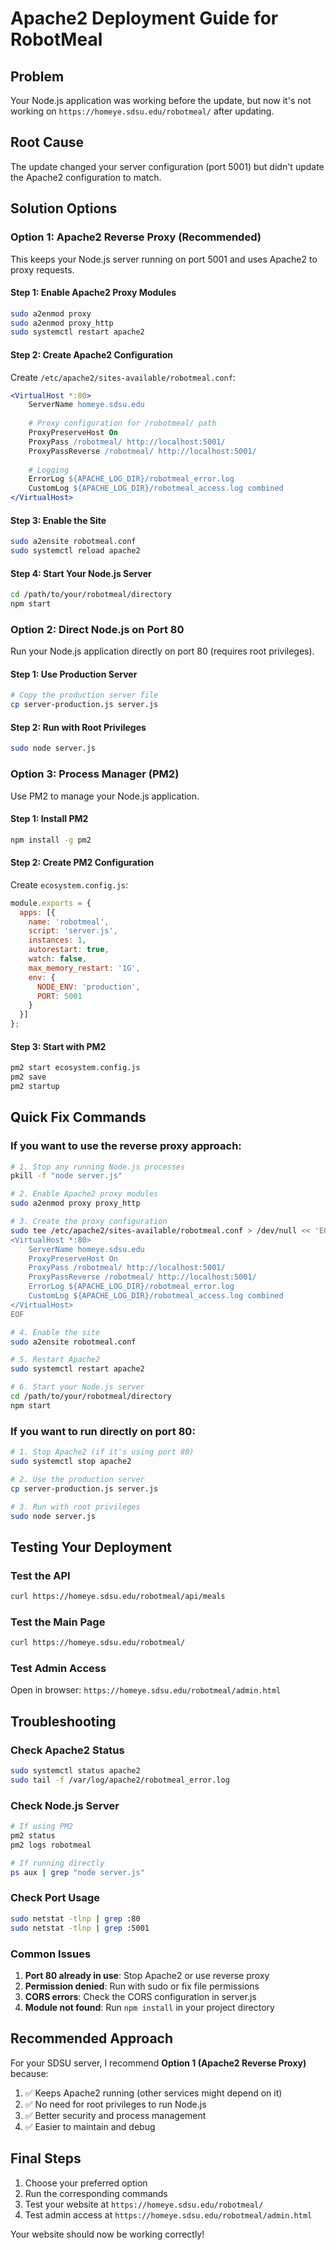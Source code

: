 # Apache2 Deployment Guide for RobotMeal

## Problem
Your Node.js application was working before the update, but now it's not working on `https://homeye.sdsu.edu/robotmeal/` after updating.

## Root Cause
The update changed your server configuration (port 5001) but didn't update the Apache2 configuration to match.

## Solution Options

### Option 1: Apache2 Reverse Proxy (Recommended)

This keeps your Node.js server running on port 5001 and uses Apache2 to proxy requests.

#### Step 1: Enable Apache2 Proxy Modules
```bash
sudo a2enmod proxy
sudo a2enmod proxy_http
sudo systemctl restart apache2
```

#### Step 2: Create Apache2 Configuration
Create `/etc/apache2/sites-available/robotmeal.conf`:
```apache
<VirtualHost *:80>
    ServerName homeye.sdsu.edu
    
    # Proxy configuration for /robotmeal/ path
    ProxyPreserveHost On
    ProxyPass /robotmeal/ http://localhost:5001/
    ProxyPassReverse /robotmeal/ http://localhost:5001/
    
    # Logging
    ErrorLog ${APACHE_LOG_DIR}/robotmeal_error.log
    CustomLog ${APACHE_LOG_DIR}/robotmeal_access.log combined
</VirtualHost>
```

#### Step 3: Enable the Site
```bash
sudo a2ensite robotmeal.conf
sudo systemctl reload apache2
```

#### Step 4: Start Your Node.js Server
```bash
cd /path/to/your/robotmeal/directory
npm start
```

### Option 2: Direct Node.js on Port 80

Run your Node.js application directly on port 80 (requires root privileges).

#### Step 1: Use Production Server
```bash
# Copy the production server file
cp server-production.js server.js
```

#### Step 2: Run with Root Privileges
```bash
sudo node server.js
```

### Option 3: Process Manager (PM2)

Use PM2 to manage your Node.js application.

#### Step 1: Install PM2
```bash
npm install -g pm2
```

#### Step 2: Create PM2 Configuration
Create `ecosystem.config.js`:
```javascript
module.exports = {
  apps: [{
    name: 'robotmeal',
    script: 'server.js',
    instances: 1,
    autorestart: true,
    watch: false,
    max_memory_restart: '1G',
    env: {
      NODE_ENV: 'production',
      PORT: 5001
    }
  }]
};
```

#### Step 3: Start with PM2
```bash
pm2 start ecosystem.config.js
pm2 save
pm2 startup
```

## Quick Fix Commands

### If you want to use the reverse proxy approach:
```bash
# 1. Stop any running Node.js processes
pkill -f "node server.js"

# 2. Enable Apache2 proxy modules
sudo a2enmod proxy proxy_http

# 3. Create the proxy configuration
sudo tee /etc/apache2/sites-available/robotmeal.conf > /dev/null << 'EOF'
<VirtualHost *:80>
    ServerName homeye.sdsu.edu
    ProxyPreserveHost On
    ProxyPass /robotmeal/ http://localhost:5001/
    ProxyPassReverse /robotmeal/ http://localhost:5001/
    ErrorLog ${APACHE_LOG_DIR}/robotmeal_error.log
    CustomLog ${APACHE_LOG_DIR}/robotmeal_access.log combined
</VirtualHost>
EOF

# 4. Enable the site
sudo a2ensite robotmeal.conf

# 5. Restart Apache2
sudo systemctl restart apache2

# 6. Start your Node.js server
cd /path/to/your/robotmeal/directory
npm start
```

### If you want to run directly on port 80:
```bash
# 1. Stop Apache2 (if it's using port 80)
sudo systemctl stop apache2

# 2. Use the production server
cp server-production.js server.js

# 3. Run with root privileges
sudo node server.js
```

## Testing Your Deployment

### Test the API
```bash
curl https://homeye.sdsu.edu/robotmeal/api/meals
```

### Test the Main Page
```bash
curl https://homeye.sdsu.edu/robotmeal/
```

### Test Admin Access
Open in browser: `https://homeye.sdsu.edu/robotmeal/admin.html`

## Troubleshooting

### Check Apache2 Status
```bash
sudo systemctl status apache2
sudo tail -f /var/log/apache2/robotmeal_error.log
```

### Check Node.js Server
```bash
# If using PM2
pm2 status
pm2 logs robotmeal

# If running directly
ps aux | grep "node server.js"
```

### Check Port Usage
```bash
sudo netstat -tlnp | grep :80
sudo netstat -tlnp | grep :5001
```

### Common Issues

1. **Port 80 already in use**: Stop Apache2 or use reverse proxy
2. **Permission denied**: Run with sudo or fix file permissions
3. **CORS errors**: Check the CORS configuration in server.js
4. **Module not found**: Run `npm install` in your project directory

## Recommended Approach

For your SDSU server, I recommend **Option 1 (Apache2 Reverse Proxy)** because:

1. ✅ Keeps Apache2 running (other services might depend on it)
2. ✅ No need for root privileges to run Node.js
3. ✅ Better security and process management
4. ✅ Easier to maintain and debug

## Final Steps

1. Choose your preferred option
2. Run the corresponding commands
3. Test your website at `https://homeye.sdsu.edu/robotmeal/`
4. Test admin access at `https://homeye.sdsu.edu/robotmeal/admin.html`

Your website should now be working correctly! 